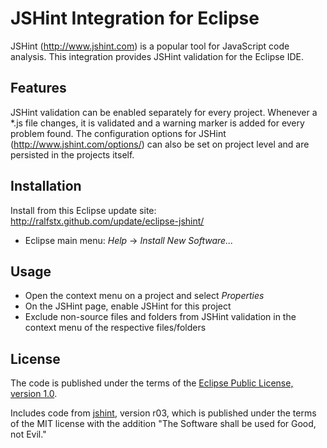 JSHint Integration for Eclipse
==============================

JSHint (http://www.jshint.com) is a popular tool for JavaScript code analysis.
This integration provides JSHint validation for the Eclipse IDE.

Features
--------

JSHint validation can be enabled separately for every project.
Whenever a *.js file changes, it is validated and a warning marker is added for every problem found.
The configuration options for JSHint (http://www.jshint.com/options/) can also be set on project level and are persisted in the projects itself.

Installation
------------

Install from this Eclipse update site: http://ralfstx.github.com/update/eclipse-jshint/

* Eclipse main menu: _Help_ -> _Install New Software..._

Usage
-----

* Open the context menu on a project and select _Properties_
* On the JSHint page, enable JSHint for this project
* Exclude non-source files and folders from JSHint validation in the context menu of the respective files/folders

License
-------

The code is published under the terms of the [Eclipse Public License, version 1.0](http://www.eclipse.org/legal/epl-v10.html).

Includes code from [jshint](https://github.com/jshint/jshint/), version r03, which is published under the terms of the MIT license with the addition "The Software shall be used for Good, not Evil."

